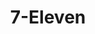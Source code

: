 ---
title: "7-Eleven"
url: /valenzuela/7-eleven-general-tiburcio-de-leon-road/
shop: Lebensmittel
---